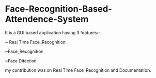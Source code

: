 # Face-Recognition-Based-Attendence-System
It is a GUI based application having 3 features:- 

~ Real Time Face_Recognition 

~Face_Recognition  

~Face Ditection   

my contribution was on Real Time Face_Recognition and Documentation.
